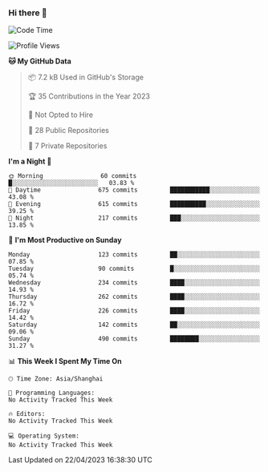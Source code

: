 ### Hi there 👋

<!--
**robinWongM/robinWongM** is a ✨ _special_ ✨ repository because its `README.md` (this file) appears on your GitHub profile.

Here are some ideas to get you started:

- 🔭 I’m currently working on ...
- 🌱 I’m currently learning ...
- 👯 I’m looking to collaborate on ...
- 🤔 I’m looking for help with ...
- 💬 Ask me about ...
- 📫 How to reach me: ...
- 😄 Pronouns: ...
- ⚡ Fun fact: ...
-->

<!--START_SECTION:waka-->
![Code Time](http://img.shields.io/badge/Code%20Time-121%20hrs%2034%20mins-blue)

![Profile Views](http://img.shields.io/badge/Profile%20Views-0-blue)

**🐱 My GitHub Data** 

> 📦 7.2 kB Used in GitHub's Storage 
 > 
> 🏆 35 Contributions in the Year 2023
 > 
> 🚫 Not Opted to Hire
 > 
> 📜 28 Public Repositories 
 > 
> 🔑 7 Private Repositories 
 > 
**I'm a Night 🦉** 

```text
🌞 Morning                60 commits          █░░░░░░░░░░░░░░░░░░░░░░░░   03.83 % 
🌆 Daytime                675 commits         ███████████░░░░░░░░░░░░░░   43.08 % 
🌃 Evening                615 commits         ██████████░░░░░░░░░░░░░░░   39.25 % 
🌙 Night                  217 commits         ███░░░░░░░░░░░░░░░░░░░░░░   13.85 % 
```
📅 **I'm Most Productive on Sunday** 

```text
Monday                   123 commits         ██░░░░░░░░░░░░░░░░░░░░░░░   07.85 % 
Tuesday                  90 commits          █░░░░░░░░░░░░░░░░░░░░░░░░   05.74 % 
Wednesday                234 commits         ████░░░░░░░░░░░░░░░░░░░░░   14.93 % 
Thursday                 262 commits         ████░░░░░░░░░░░░░░░░░░░░░   16.72 % 
Friday                   226 commits         ████░░░░░░░░░░░░░░░░░░░░░   14.42 % 
Saturday                 142 commits         ██░░░░░░░░░░░░░░░░░░░░░░░   09.06 % 
Sunday                   490 commits         ████████░░░░░░░░░░░░░░░░░   31.27 % 
```


📊 **This Week I Spent My Time On** 

```text
🕑︎ Time Zone: Asia/Shanghai

💬 Programming Languages: 
No Activity Tracked This Week

🔥 Editors: 
No Activity Tracked This Week

💻 Operating System: 
No Activity Tracked This Week
```


 Last Updated on 22/04/2023 16:38:30 UTC
<!--END_SECTION:waka-->
